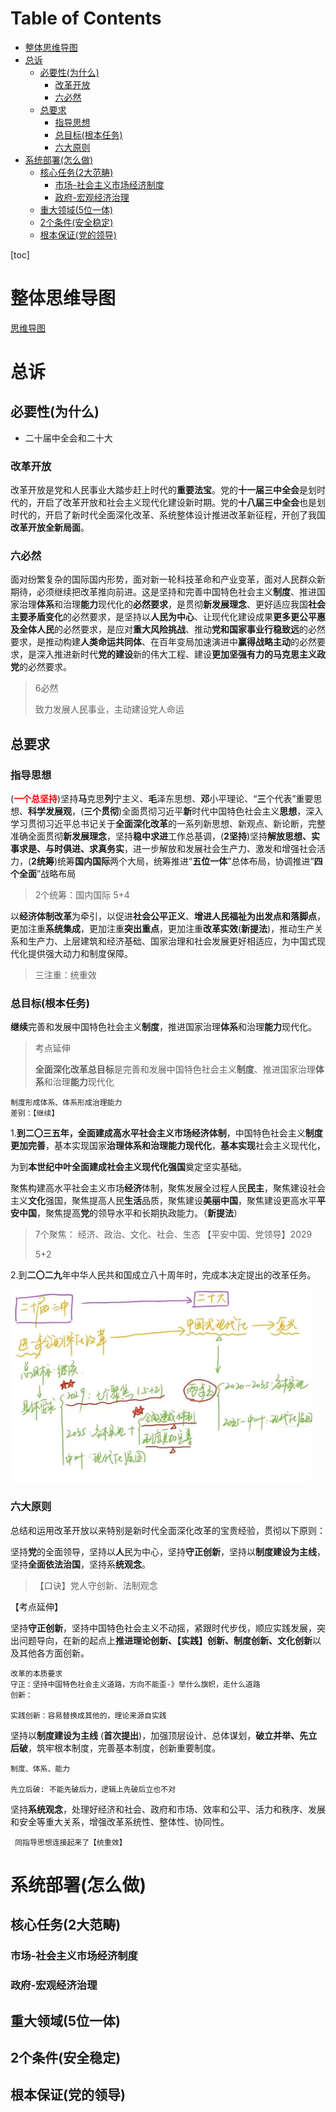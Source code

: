 # Table of Contents

* [整体思维导图](#整体思维导图)
* [总诉](#总诉)
  * [必要性(为什么)](#必要性为什么)
    * [改革开放](#改革开放)
    * [六必然](#六必然)
  * [总要求](#总要求)
    * [指导思想](#指导思想)
    * [总目标(根本任务)](#总目标根本任务)
    * [六大原则](#六大原则)
* [系统部署(怎么做)](#系统部署怎么做)
  * [核心任务(2大范畴)](#核心任务2大范畴)
    * [市场-社会主义市场经济制度](#市场-社会主义市场经济制度)
    * [政府-宏观经济治理](#政府-宏观经济治理)
  * [重大领域(5位一体)](#重大领域5位一体)
  * [2个条件(安全稳定)](#2个条件安全稳定)
  * [根本保证(党的领导)](#根本保证党的领导)












[toc]

# 整体思维导图

[思维导图](/main/二十大/二十届三中全会思维导图.pdf)



# 总诉

## 必要性(为什么)

+  二十届中全会和二十大



### 改革开放

改革开放是党和人民事业大踏步赶上时代的**重要法宝**。党的**十一届三中全会**是划时代的，开启了改革开放和社会主义现代化建设新时期。党的**十八届三中全会**也是划时代的，开启了新时代全面深化改革、系统整体设计推进改革新征程，开创了我国**改革开放全新局面**。



### 六必然

面对纷繁复杂的国际国内形势，面对新一轮科技革命和产业变革，面对人民群众新期待，必须继续把改革推向前进。这是坚持和完善中国特色社会主义**制度**、推进国家治理**体系**和治理**能力**现代化的**必然要求**，是贯彻**新发展理念**、更好适应我国**社会主要矛盾变化**的必然要求，是坚持以**人民为中心**、让现代化建设成果**更多更公平惠及全体人民**的必然要求，是应对**重大风险挑战**、推动**党和国家事业行稳致远**的必然要求，是推动构建**人类命运共同体**、在百年变局加速演进中**赢得战略主动**的必然要求，是深入推进新时代**党的建设**新的伟大工程、建设**更加坚强有力的马克思主义政党**的必然要求。

> 6必然
>
> 致力发展人民事业，主动建设党人命运



## 总要求

###  指导思想

(**<font color="red">一个总坚持</font>**)坚持**马**克思**列**宁主义、**毛**泽东思想、**邓**小平理论、“**三**个代表”重要思想、**科学发展观**，(**三个贯彻**)全面贯彻习近平**新**时代中国特色社会主义**思想**，深入学习贯彻习近平总书记关于**全面深化改革**的一系列新思想、新观点、新论断，完整准确全面贯彻**新发展理念**，坚持**稳中求进**工作总基调，(**2坚持**)坚持**解放思想、实事求是、与时俱进、求真务实**，进一步解放和发展社会生产力、激发和增强社会活力，(**2统筹**)统筹**国内国际**两个大局，统筹推进“**五位一体**”总体布局，协调推进“**四个全面**”战略布局

> 2个统筹：国内国际 5+4



以**经济体制改革**为牵引，以促进**社会公平正义**、**增进人民福祉为出发点和落脚点**，更加注重**系统集成**，更加注重**突出重点**，更加注重**改革实效**(**新提法**)，推动生产关系和生产力、上层建筑和经济基础、国家治理和社会发展更好相适应，为中国式现代化提供强大动力和制度保障。

> 三注重：统重效



### 总目标(根本任务)



**继续**完善和发展中国特色社会主义**制度**，推进国家治理**体系**和治理**能力**现代化。



> 考点延伸
>
> **全面深化改革总目标**是完善和发展中国特色社会主义**制度**、推进国家治理**体系**和治理**能力**现代化

```
制度形成体系、体系形成治理能力
差别：【继续】
```





1.**到二〇三五年，全面建成高水平社会主义市场经济体制**，中国特色社会主义**制度更加完善**，基本实现国家**治理体系和治理能力现代化**，**基本实现**社会主义现代化，



为到**本世纪中叶全面建成社会主义现代化强国**奠定坚实基础。



聚焦构建高水平社会主义市场**经济**体制，聚焦发展全过程人民**民主**，聚焦建设社会主义**文化**强国，聚焦提高人民**生活**品质，聚焦建设**美丽中国**，聚焦建设更高水平**平安中国**，聚焦提高**党**的领导水平和长期执政能力。（**新提法**）

> 7个聚焦： 经济、政治、文化、社会、生态 【平安中国、党领导】2029
>
> 5+2

2.到**二〇二九**年中华人民共和国成立八十周年时，完成本决定提出的改革任务。



![1733555261868](.images/1733555261868.png)



### 六大原则

总结和运用改革开放以来特别是新时代全面深化改革的宝贵经验，贯彻以下原则：

坚持**党**的全面领导，坚持以**人**民为中心，坚持**守正创新**，坚持以**制度建设为主线**，坚持**全面依法治国**，坚持系**统观念**。

> 【口诀】党人守创新、法制观念



【考点延伸】

坚持**守正创新**，坚持中国特色社会主义不动摇，紧跟时代步伐，顺应实践发展，突出问题导向，在新的起点上**推进理论创新、【实践】创新、制度创新、文化创新**以及其他各方面创新。

```
改革的本质要求
守正：坚持中国特色社会主义道路，方向不能歪-》举什么旗帜，走什么道路
创新：

实践创新：容易替换成其他的，理论来源自实践
```



坚持以**制度建设为主线** (**首次提出**)，加强顶层设计、总体谋划，**破立并举、先立后破**，筑牢根本制度，完善基本制度，创新重要制度。

```
制度、体系、能力

先立后破: 不能先破后力，逻辑上先破后立也不对
```



坚持**系统观念**，处理好经济和社会、政府和市场、效率和公平、活力和秩序、发展和安全等重大关系，增强改革系统性、整体性、协同性。

```
 同指导思想连接起来了【统重效】

```





# 系统部署(怎么做)

## 核心任务(2大范畴)

### 市场-社会主义市场经济制度

### 政府-宏观经济治理



## 重大领域(5位一体)
## 2个条件(安全稳定)
## 根本保证(党的领导)


